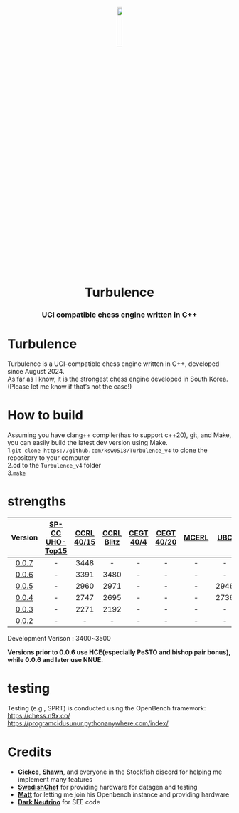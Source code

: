 <p align="center"><img src="https://github.com/ksw0518/Turbulence_v4/blob/master/Turbulence_v4/Turbulence.png" width=15% height=15%></p>
<h1 align="center">Turbulence</h1>

<h3 align="center">UCI compatible chess engine written in C++</h3>

# Turbulence
Turbulence is a UCI-compatible chess engine written in C++, developed since August 2024.   
As far as I know, it is the strongest chess engine developed in South Korea.    
(Please let me know if that’s not the case!)   
# How to build
Assuming you have clang++ compiler(has to support c++20), git, and Make, you can easily build the latest dev version using Make.    
1.```git clone https://github.com/ksw0518/Turbulence_v4``` to clone the repository to your computer    
2.cd to the ```Turbulence_v4``` folder    
3.```make```

# strengths
| Version  |      [SP-CC UHO-Top15][spcc]       | [CCRL 40/15][ccrl-4015] | [CCRL Blitz][ccrl-blitz] | [CEGT 40/4][cegt-404] | [CEGT 40/20][cegt-4020] | [MCERL] | [UBC]     |
|:--------:|:----------------------------------:|:-----------------------:|:------------------------:|:---------------------:|:-----------------------:|:-------:|:----------:
|  [0.0.7]   |                 -                  |          3448           |           -              |           -           |            -            |    -    |   -       |
|  [0.0.6]   |                 -                  |          3391           |           3480           |           -           |            -            |    -    |   -       |
|  [0.0.5]   |                 -                  |          2960           |           2971           |           -           |            -            |    -    |   2946    |
|  [0.0.4]   |                 -                  |          2747           |           2695           |           -           |            -            |    -    |   2736    |
|  [0.0.3]   |                 -                  |          2271           |           2192           |           -           |            -            |    -    |   -       |
|  [0.0.2]   |                 -                  |            -            |           -              |           -           |            -            |    -    |   -       |




Development Verison : 3400~3500

**Versions prior to 0.0.6 use HCE(especially PeSTO and bishop pair bonus), while 0.0.6 and later use NNUE.**


# testing
Testing (e.g., SPRT) is conducted using the OpenBench framework:
https://chess.n9x.co/
https://programcidusunur.pythonanywhere.com/index/   



# Credits

- [**Ciekce**](https://github.com/Ciekce), [**Shawn**](https://github.com/xu-shawn), and everyone in the Stockfish discord for helping me implement many features
- [**SwedishChef**](https://github.com/JonathanHallstrom) for providing hardware for datagen and testing
- [**Matt**](https://git.nocturn9x.space/nocturn9x) for letting me join his Openbench instance and providing hardware
- [**Dark Neutrino**](https://github.com/Haxk20) for SEE code



[spcc]: https://www.sp-cc.de/
[ccrl-4015]: https://www.computerchess.org.uk/ccrl/4040/cgi/compare_engines.cgi?class=Single-CPU+engines&only_best_in_class=on&num_best_in_class=1&print=Rating+list
[ccrl-blitz]: https://www.computerchess.org.uk/ccrl/404/cgi/compare_engines.cgi?class=Single-CPU+engines&only_best_in_class=on&num_best_in_class=1&print=Rating+list
[cegt-404]: http://www.cegt.net/40_4_Ratinglist/40_4_single/rangliste.html
[cegt-4020]: http://www.cegt.net/40_40%20Rating%20List/40_40%20All%20Versions/rangliste.html
[mcerl]: https://www.chessengeria.eu/mcerl
[UBC]: https://e4e6.com/
[0.0.2]: https://github.com/ksw0518/Turbulence_v4/releases/tag/v0.0.2
[0.0.3]: https://github.com/ksw0518/Turbulence_v4/releases/tag/v0.0.3
[0.0.4]: https://github.com/ksw0518/Turbulence_v4/releases/tag/v0.0.4
[0.0.5]: https://github.com/ksw0518/Turbulence_v4/releases/tag/v0.0.5-release
[0.0.6]: https://github.com/ksw0518/Turbulence_v4/releases/tag/v0.0.6-release
[0.0.7]: https://github.com/ksw0518/Turbulence_v4/releases/tag/v0.0.7-release
